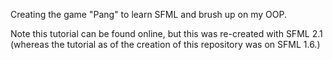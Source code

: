 Creating the game "Pang" to learn SFML and brush up on my OOP.

Note this tutorial can be found online, but this was re-created with SFML 2.1 (whereas the tutorial as of the creation of this repository was on SFML 1.6.)
